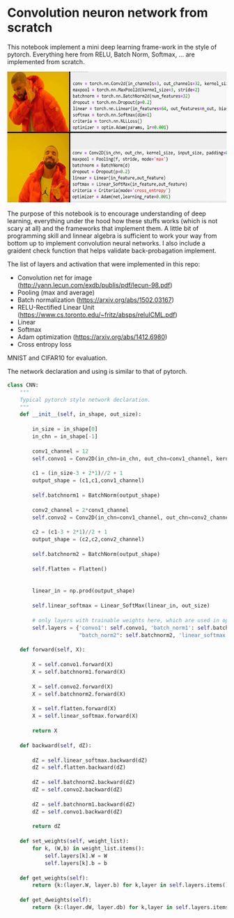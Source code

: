 # Convolution neuron network from scratch
This notebook implement a mini deep learning frame-work in the style of pytorch. Everything here from RELU, Batch Norm, Softmax, ...  are implemented from scratch. 

<img src="yes-no.png" style="width:600px;height:300px;">


The purpose of this notebook is to encourage understanding of deep learning, everything under the hood how these stuffs works (which is not scary at all) and the frameworks that implement them. A little bit of programming skill and linnear algebra is sufficient to work your way from bottom up to implement convolution neural networks. I also include a graident check function that helps validate back-probagation implement.

The list of layers and activation that were implemented in this repo:

- Convolution net for image (http://yann.lecun.com/exdb/publis/pdf/lecun-98.pdf)
- Pooling (max and average) 
- Batch normalization (https://arxiv.org/abs/1502.03167)
- RELU-Rectified Linear Unit (https://www.cs.toronto.edu/~fritz/absps/reluICML.pdf) 
- Linear
- Softmax
- Adam optimization (https://arxiv.org/abs/1412.6980)
- Cross entropy loss

MNIST and CIFAR10 for evaluation.

The network declaration and using is similar to that of pytorch. 
```python
class CNN:
    """
    Typical pytorch style network declaration.
    """
    def __init__(self, in_shape, out_size):

        in_size = in_shape[0]
        in_chn = in_shape[-1]

        conv1_channel = 12
        self.convo1 = Conv2D(in_chn=in_chn, out_chn=conv1_channel, kernel_size=3, in_shape=in_shape, padding=1, stride=2, bias=False)

        c1 = (in_size-3 + 2*1)//2 + 1
        output_shape = (c1,c1,conv1_channel)

        self.batchnorm1 = BatchNorm(output_shape)

        conv2_channel = 2*conv1_channel
        self.convo2 = Conv2D(in_chn=conv1_channel, out_chn=conv2_channel, kernel_size=3, in_shape=output_shape, padding=1, stride=2, bias=False)

        c2 = (c1-3 + 2*1)//2 + 1
        output_shape = (c2,c2,conv2_channel)

        self.batchnorm2 = BatchNorm(output_shape)

        self.flatten = Flatten()


        linear_in = np.prod(output_shape)

        self.linear_softmax = Linear_SoftMax(linear_in, out_size)

        # only layers with trainable weights here, which are used in optimization/gradient update.
        self.layers = {'convo1': self.convo1, 'batch_norm1': self.batchnorm1, 'convo2': self.convo2, 
                       "batch_norm2": self.batchnorm2, 'linear_softmax': self.linear_softmax}

    def forward(self, X):

        X = self.convo1.forward(X)
        X = self.batchnorm1.forward(X)

        X = self.convo2.forward(X)
        X = self.batchnorm2.forward(X)

        X = self.flatten.forward(X)
        X = self.linear_softmax.forward(X)

        return X

    def backward(self, dZ):

        dZ = self.linear_softmax.backward(dZ)
        dZ = self.flatten.backward(dZ)

        dZ = self.batchnorm2.backward(dZ)
        dZ = self.convo2.backward(dZ)

        dZ = self.batchnorm1.backward(dZ)
        dZ = self.convo1.backward(dZ)

        return dZ

    def set_weights(self, weight_list):
        for k, (W,b) in weight_list.items():
            self.layers[k].W = W
            self.layers[k].b = b

    def get_weights(self):
        return {k:(layer.W, layer.b) for k,layer in self.layers.items()}

    def get_dweights(self):
        return {k:(layer.dW, layer.db) for k,layer in self.layers.items()}
```

